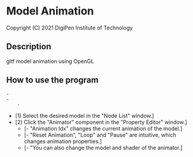 # Model Animation

Copyright (C) 2021 DigiPen Institute of Technology

## Description
gltf model animation using OpenGL

## How to use the program
	- 
	- 
		- 
		
* [1) Select the desired model in the "Node List" window.]
* [2) Click the "Animator" component in the "Property Editor" window.]
	* [- "Animation Idx" changes the current animation of the model.]
	* [- "Reset Animation", "Loop" and "Pause" are intuitive, which changes animation properties.]
	* [- "You can also change the model and shader of the animator.]